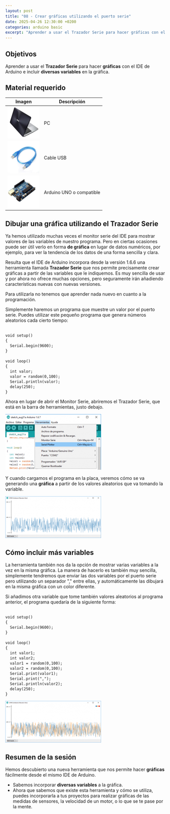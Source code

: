 ```yaml
---
layout: post
title: "08 - Crear gráficas utilizando el puerto serie"
date: 2025-04-26 12:30:00 +0200
categories: arduino basic
excerpt: "Aprender a usar el Trazador Serie para hacer gráficas con el IDE de Arduino e incluir diversas variables en la gráfica."
---
```


[img1]: /assets/images/ard/ard_08_01.png "Trazador"
[img2]: /assets/images/ard/ard_08_02.png "Gráfica una variable"
[img3]: /assets/images/ard/ard_08_03.png "Gráfica dos variables"

## Objetivos

Aprender a usar el **Trazador Serie** para hacer **gráficas** con el IDE de Arduino e incluir **diversas variables** en la gráfica.

## Material requerido

| Imagen                                                               | Descripción               |
| -------------------------------------------------------------------- | ------------------------ |
| ![PC](/assets/images/material/mat_portatil.jpg) | PC                       |
| ![Cable USB](/assets/images/material/mat_cableusb.png) | Cable USB                |
| ![Arduino Uno](/assets/images/material/mat_unor3.png)    | Arduino UNO o compatible |

## Dibujar una gráfica utilizando el Trazador Serie

Ya hemos utilizado muchas veces el monitor serie del IDE para mostrar valores de las variables de nuestro programa. Pero en ciertas ocasiones puede ser útil verlo en forma **de gráfica** en lugar de datos numéricos, por ejemplo, para ver la tendencia de los datos de una forma sencilla y clara.

Resulta que el IDE de Arduino incorpora desde la versión 1.6.6 una herramienta llamada **Trazador Serie** que nos permite precisamente crear gráficas a partir de las variables que le indiquemos. Es muy sencilla de usar y por ahora no ofrece muchas opciones, pero seguramente irán añadiendo características nuevas con nuevas versiones.

Para utilizarla no tenemos que aprender nada nuevo en cuanto a la programación.

Simplemente haremos un programa que muestre un valor por el puerto serie. Puedes
utilizar este pequeño programa que genera números aleatorios cada cierto
tiempo:

```Arduino

void setup()
{
  Serial.begin(9600);
}

void loop()
{
  int valor;
  valor = random(0,100);
  Serial.println(valor);
  delay(250);
}
```

Ahora en lugar de abrir el Monitor Serie, abriremos el Trazador Serie,
que está en la barra de herramientas, justo debajo.

![Trazador][img1]

Y cuando cargamos el programa en la placa, veremos cómo se va generando una
**gráfica** a partir de los valores aleatorios que va tomando la variable.

![Gráfica una variable][img2]

## Cómo incluir más variables

La herramienta también nos da la opción de mostrar varias variables a la vez en
la misma gráfica. La manera de hacerlo es también muy sencilla,
simplemente tendremos que enviar las dos variables por el puerto serie pero
utilizando un separador "," entre ellas, y automáticamente las dibujará
en la misma gráfica con un color diferente.

Si añadimos otra variable que tome también valores aleatorios al
programa anterior, el programa quedaría de la siguiente forma:

```Arduino

void setup()
{
  Serial.begin(9600);
}

void loop()
{
  int valor1;
  int valor2;
  valor1 = random(0,100);
  valor2 = random(0,100);
  Serial.print(valor1);
  Serial.print(",");
  Serial.println(valor2);
  delay(250);
}
```

![Gráfica dos variables][img3]

## Resumen de la sesión

Hemos descubierto una nueva herramienta que nos permite hacer **gráficas** fácilmente
desde el mismo IDE de Arduino.

- Sabemos incorporar **diversas variables** a la gráfica.
- Ahora que sabemos que existe esta herramienta y cómo se utiliza, puedes incorporarla a tus proyectos para realizar gráficas de las medidas de sensores, la velocidad de un motor, o lo que se te pase por la mente.
